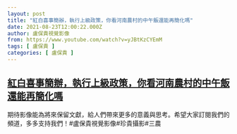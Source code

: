 ```yaml
---
layout: post
title: "紅白喜事簡辦，執行上級政策，你看河南農村的中午飯還能再簡化嗎"
date: 2021-08-23T12:00:22.000Z
author: 盧保貴視覺影像
from: https://www.youtube.com/watch?v=yJBtKzCYEmM
tags: [ 盧保貴 ]
categories: [ 盧保貴 ]
---
```

<!--1629720022000-->
[紅白喜事簡辦，執行上級政策，你看河南農村的中午飯還能再簡化嗎](https://www.youtube.com/watch?v=yJBtKzCYEmM)
------

<div>
期待影像能為將來保留文獻，給人們帶來更多的意義與思考。希望大家訂閱我們的頻道，多多支持我們！#盧保貴視覺影像#珍貴攝影#三農
</div>
